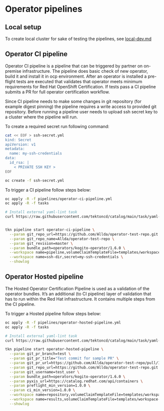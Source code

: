 # Operator pipelines

## Local setup
To create local cluster for sake of testing the pipelines, see [local-dev.md](docs/local-dev.md)

## Operator CI pipeline

Operator CI pipeline is a pipeline that can be triggered by partner on on-premise
infrastructure. The pipeline does basic check of new operator, build it and install
it in ocp environment. After an operator is installed a pre-flight tests are executed
that validates that operator meets minimum requirements for Red Hat OpenShift Certification.
If tests pass a CI pipeline submits a PR for full operator certification workflow.


Since CI pipeline needs to make some changes in git repository (for example digest pinning)
the pipeline requires a write access to provided git repository. Before running a pipeline
user needs to upload ssh secret key to a cluster where the pipeline will run.

To create a required secret run following command:
```bash
cat << EOF > ssh-secret.yml
kind: Secret
apiVersion: v1
metadata:
  name: my-ssh-credentials
data:
  id_rsa: |
    < PRIVATE SSH KEY >
EOF

oc create -f ssh-secret.yml
```

To trigger a CI pipeline follow steps below:
```bash
oc apply -R -f pipelines/operator-ci-pipeline.yml
oc apply -R -f tasks

# Install external yaml-lint task
curl https://raw.githubusercontent.com/tektoncd/catalog/main/task/yaml-lint/0.1/yaml-lint.yaml | oc apply -f -


tkn pipeline start operator-ci-pipeline \
  --param git_repo_url=https://github.com/Allda/operator-test-repo.git \
  --param git_repo_name=Allda/operator-test-repo \
  --param git_revision=master \
  --param bundle_path=operators/kogito-operator/1.6.0 \
  --workspace name=pipeline,volumeClaimTemplateFile=templates/workspace-template.yml \
  --workspace name=ssh-dir,secret=my-ssh-credentials \
  --showlog
```

## Operator Hosted pipeline
The Hosted Operator Certification Pipeline is used as a validation of the operator
bundles. It’s an additional (to CI pipeline) layer of validation that has to run within
the Red Hat infrastructure. It contains multiple steps from the CI pipeline.

To trigger a Hosted pipeline follow steps below: 
```bash
oc apply -R -f pipelines/operator-hosted-pipeline.yml
oc apply -R -f tasks

# Install external yaml-lint task
curl https://raw.githubusercontent.com/tektoncd/catalog/main/task/yaml-lint/0.1/yaml-lint.yaml | oc apply -f -

tkn pipeline start operator-hosted-pipeline \
  --param git_pr_branch=test \
  --param git_pr_title="Test commit for sample PR" \
  --param git_pr_url=https://github.com/Allda/operator-test-repo/pull/1 \
  --param git_repo_url=https://github.com/Allda/operator-test-repo.git \
  --param git_username=test_user \
  --param bundle_path=operators/kogito-operator/1.6.0 \
  --param pyxis_url=https://catalog.redhat.com/api/containers \
  --param preflight_min_version=1.0.0 \
  --param ci_min_version=1.0.0 \
  --workspace name=repository,volumeClaimTemplateFile=templates/workspace-template.yml \
  --workspace name=results,volumeClaimTemplateFile=templates/workspace-template.yml \
  --showlog
```